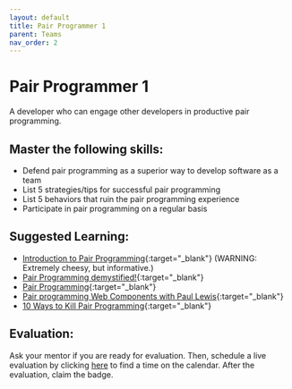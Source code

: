 ```yaml
---
layout: default
title: Pair Programmer 1
parent: Teams
nav_order: 2
---
```

# Pair Programmer 1

A developer who can engage other developers in productive pair programming.

## Master the following skills:

- Defend pair programming as a superior way to develop software as a team
- List 5 strategies/tips for successful pair programming
- List 5 behaviors that ruin the pair programming experience
- Participate in pair programming on a regular basis

## Suggested Learning:

- [Introduction to Pair Programming](https://www.youtube.com/watch?v=rG_U12uqRhE){:target="\_blank"} (WARNING: Extremely cheesy, but informative.)
- [Pair Programming demystified!](https://blog.daftcode.pl/pair-programming-demystified-730c6f0b145b){:target="\_blank"}
- [Pair Programming](https://www.youtube.com/watch?v=QW8AkqJ1CAA){:target="\_blank"}
- [Pair programming Web Components with Paul Lewis](https://www.youtube.com/watch?v=XCti72iChzg){:target="\_blank"}
- [10 Ways to Kill Pair Programming](https://acklenavenue.com/blog/10-ways-to-kill-pair-programming){:target="\_blank"}

## Evaluation:

Ask your mentor if you are ready for evaluation. Then, schedule a live evaluation by clicking [here](https://api.logro.io/widget/appointment/codex-evals/full-stack) to find a time on the calendar. After the evaluation, claim the badge.
